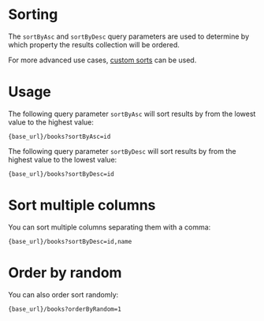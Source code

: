 # Sorting

The `sortByAsc` and `sortByDesc` query parameters are used to determine by which property the results collection will be ordered. 

For more advanced use cases, [custom sorts](advanced_usage?id=custom-sort) can be used.

# Usage

The following query parameter `sortByAsc` will sort results by  from the lowest value to the highest value:

```url
{base_url}/books?sortByAsc=id
```

The following query parameter `sortByDesc` will sort results by  from the highest value to the lowest value:

```url
{base_url}/books?sortByDesc=id
```

# Sort multiple columns

You can sort multiple columns separating them with a comma:

```url
{base_url}/books?sortByDesc=id,name
```

# Order by random

You can also order sort randomly:

```url
{base_url}/books?orderByRandom=1
```